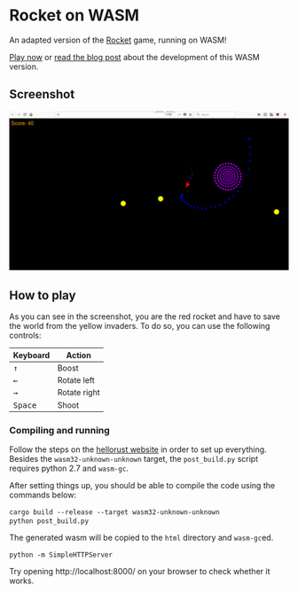 Rocket on WASM
==============

An adapted version of the [Rocket](https://github.com/aochagavia/rocket) game, running on WASM!

[Play now](https://aochagavia.github.io/rocket_wasm) or
[read the blog post](https://aochagavia.github.io/blog/rocket---a-rust-game-running-on-wasm/)
about the development of this WASM version.

## Screenshot

![Screenshot](screenshots/gameplay1.png)

## How to play

As you can see in the screenshot, you are the red rocket and have to save the world from
the yellow invaders. To do so, you can use the following controls:

Keyboard                | Action
----------------------- | ------------
<kbd>&uparrow;</kbd>    | Boost
<kbd>&leftarrow;</kbd>  | Rotate left
<kbd>&rightarrow;</kbd> | Rotate right
<kbd>Space</kbd>        | Shoot

### Compiling and running

Follow the steps on the [hellorust website](https://www.hellorust.com/setup/wasm-target/)
in order to set up everything. Besides the `wasm32-unknown-unknown` target, the `post_build.py`
script requires python 2.7 and `wasm-gc`.

After setting things up, you should be able to compile the code using the commands below:

```
cargo build --release --target wasm32-unknown-unknown
python post_build.py
```

The generated wasm will be copied to the `html` directory and `wasm-gc`ed.

```
python -m SimpleHTTPServer
```

Try opening http://localhost:8000/ on your browser to check whether it works.

